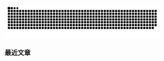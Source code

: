 ![github contribution grid snake animation](https://raw.githubusercontent.com/towindback/towindback/output/github-contribution-grid-snake.svg)

## 最近文章
<!-- BLOG-POST-LIST:START -->
<!-- BLOG-POST-LIST:END -->
